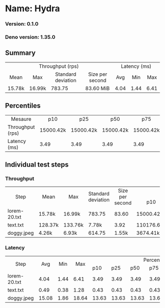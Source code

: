 # Name: Hydra 
  
  ### Version: 0.1.0
  ### Deno version: 1.35.0

## Summary
<table>
<tr>
    <td align="center" colspan="4">Throughput (rps)</td>
    <td align="center" colspan="3">Latency (ms)</td>
</tr>
<tr>
    <td align="center">Mean</td>
    <td align="center">Max</td>
    <td align="center">Standard deviation</td>
    <td align="center">Size per second</td>
    <td align="center">Avg</td>
    <td align="center">Min</td>
    <td align="center">Max</td>
</tr>
<tr>
    <td>15.78k</td>
    <td>16.99k</td>
    <td>783.75</td>
    <td>83.60 MiB</td>
    <td>4.04</td>
    <td>1.44</td>
    <td>6.41</td>
</tr>
</table>

## Percentiles

<table>
<tr>
  <td align="center">Mesaure</td>
  <td align="center">p10</td>
  <td align="center">p25</td>
  <td align="center">p50</td>
  <td align="center">p75</td>
  <td align="center">p90</td>
  <td align="center">p95</td>
  <td align="center">p99</td>
</tr>
<tr>
  <td>Throughput (rps)</td>
  <td>15000.42k</td>
  <td>15000.42k</td>
  <td>15000.42k</td>
  <td>15000.42k</td>
  <td>16489.57k</td>
  <td>16581.69k</td>
  <td>16991.30k</td>
</tr>
<tr>
  <td>Latency (ms)</td>
  <td>3.49</td>
  <td>3.49</td>
  <td>3.49</td>
  <td>3.49</td>
  <td>4.36</td>
  <td>4.46</td>
  <td>4.69</td>
</tr>
</table>

## Individual test steps

### Throughput

<table>
<tr>
  <td align="center" rowspan="2">Step</td>
  <td align="center" rowspan="2">Mean</td>
  <td align="center" rowspan="2">Max</td>
  <td align="center" rowspan="2">Standard deviation</td>
  <td align="center" rowspan="2">Size per second</td>
  <td align="center" colspan="7">Percentiles</td>
</tr>
<tr>
  <!-- still Step -->
  <!-- still Mean -->
  <!-- still Max -->
  <!-- still Standard deviation -->
  <!-- still Size per second -->
  <td align="center">p10</td>
  <td align="center">p25</td>
  <td align="center">p50</td>
  <td align="center">p75</td>
  <td align="center">p90</td>
  <td align="center">p95</td>
  <td align="center">p99</td>
</tr>
<tr>
  <td>lorem-20.txt</td>
  <td>15.78k</td>
  <td>16.99k</td>
  <td>783.75</td>
  <td>83.60</td>
  <td>15000.42k</td>
  <td>15000.42k</td>
  <td>15000.42k</td>
  <td>15000.42k</td>
  <td>16489.57k</td>
  <td>16581.69k</td>
  <td>16991.30k</td>
</tr><tr>
  <td>text.txt</td>
  <td>128.37k</td>
  <td>133.76k</td>
  <td>7.78k</td>
  <td>3.92</td>
  <td>110176.65k</td>
  <td>110176.65k</td>
  <td>110176.65k</td>
  <td>110176.65k</td>
  <td>133764.10k</td>
  <td>133764.10k</td>
  <td>133764.10k</td>
</tr><tr>
  <td>doggy.jpeg</td>
  <td>4.26k</td>
  <td>6.93k</td>
  <td>614.75</td>
  <td>1.55k</td>
  <td>3674.41k</td>
  <td>3674.41k</td>
  <td>3674.41k</td>
  <td>3674.41k</td>
  <td>5287.53k</td>
  <td>5356.00k</td>
  <td>5572.63k</td>
</tr></table>

### Latency

<table>
<tr>
  <td align="center" rowspan="2">Step</td>
  <td align="center" rowspan="2">Avg</td>
  <td align="center" rowspan="2">Min</td>
  <td align="center" rowspan="2">Max</td>
  <td align="center" colspan="7">Percentiles</td>
</tr>
<tr>
  <!-- still Avg -->
  <!-- still Min -->
  <!-- still Max -->
  <td>p10</td>
  <td>p25</td>
  <td>p50</td>
  <td>p75</td>
  <td>p90</td>
  <td>p95</td>
  <td>p99</td>
</tr>
<tr>
  <td>lorem-20.txt</td>
  <td>4.04</td>
  <td>1.44</td>
  <td>6.41</td>
  <td>3.49</td>
  <td>3.49</td>
  <td>3.49</td>
  <td>3.49</td>
  <td>4.36</td>
  <td>4.46</td>
  <td>4.69</td>
</tr><tr>
  <td>text.txt</td>
  <td>0.49</td>
  <td>0.38</td>
  <td>1.28</td>
  <td>0.43</td>
  <td>0.43</td>
  <td>0.43</td>
  <td>0.43</td>
  <td>0.58</td>
  <td>0.61</td>
  <td>0.67</td>
</tr><tr>
  <td>doggy.jpeg</td>
  <td>15.08</td>
  <td>1.86</td>
  <td>18.64</td>
  <td>13.63</td>
  <td>13.63</td>
  <td>13.63</td>
  <td>13.63</td>
  <td>17.33</td>
  <td>17.51</td>
  <td>17.81</td>
</tr></table>
